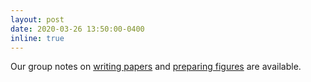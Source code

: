 ```yaml
---
layout: post
date: 2020-03-26 13:50:00-0400
inline: true
---
```


Our group notes on [writing papers](/groupnotes/writing) and [preparing figures](/groupnotes/figures) are available. 
